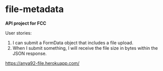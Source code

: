 # file-metadata
<b>API project for FCC </b>

User stories: <br>
1. I can submit a FormData object that includes a file upload. <br>
2. When I submit something, I will receive the file size in bytes within the JSON response.<br>

https://anya92-file.herokuapp.com/
